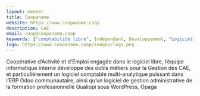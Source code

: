 ```yaml
---
layout: member
title: Coopaname
website: https://www.coopaname.coop
description: CAE
email: coop@coopaname.coop
keywords: ["comptabilité libre", Indépendant, Développement, "Logiciels libres", Odoo, Opaga, "Open Source"]
logo: https://www.coopaname.coop/images/logo.png
---
```

Coopérative d’Activité et d’Emploi engagée dans le logiciel libre, l’équipe informatique interne développe des outils métiers pour la Gestion des CAE, et particulièrement un logiciel comptable multi-analytique puissant dans l’ERP Odoo communautaire, ainsi qu’un logiciel de gestion administrative de la formation professionnelle Qualiopi sous WordPress, Opaga
